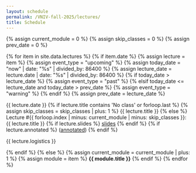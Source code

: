 ```yaml
---
layout: schedule
permalink: /VNIV-fall-2025/lectures/
title: Schedule
---
```


{% assign current_module = 0 %}
{% assign skip_classes = 0 %}
{% assign prev_date = 0 %}

{% for item in site.data.lectures %}
{% if item.date %}
{% assign lecture = item %}
{% assign event_type = "upcoming" %}
{% assign today_date = "now" | date: "%s" | divided_by: 86400 %}
{% assign lecture_date = lecture.date | date: "%s" | divided_by: 86400 %}
{% if today_date > lecture_date %}
    {% assign event_type = "past" %}
{% elsif today_date <= lecture_date and today_date > prev_date %}
    {% assign event_type = "warning" %}
{% endif %}
{% assign prev_date = lecture_date %}

<tr class="{{ event_type }}">
    <th scope="row">{{ lecture.date }}</th>
    {% if lecture.title contains 'No class' or forloop.last %}
    {% assign skip_classes = skip_classes | plus: 1 %}
    <td colspan="3" align="center">{{ lecture.title }}</td>
    {% else %}
    <td>
        Lecture #{{ forloop.index | minus: current_module | minus: skip_classes }}: 
        <br />
        {{ lecture.title }}
    </td>
    <td>
        {% if lecture.slides %}
          <a href="{{ lecture.slides }}" target="_blank">slides</a>
        {% endif %}
        {% if lecture.annotated %}
          (<a href="{{ lecture.annotated }}" target="_blank">annotated</a>)
        {% endif %}
    </td>
    <td>
        <p>{{ lecture.logistics }}</p>
    </td>
    {% endif %}
</tr>
{% else %}
{% assign current_module = current_module | plus: 1 %}
{% assign module = item %}
<tr class="info">
    <td colspan="4" align="center"><strong>{{ module.title }}</strong></td>
</tr>
{% endif %}
{% endfor %}
